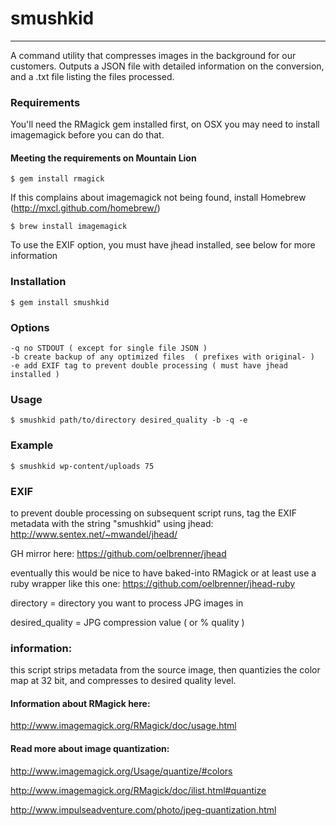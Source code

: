 
# smushkid #

--------------------------

A command utility that compresses images in the background for our customers. 
Outputs a JSON file with detailed information on the conversion, and a .txt
file listing the files processed.

### Requirements

You'll need the RMagick gem installed first, on OSX you may need to install imagemagick before you can do that. 

#### Meeting the requirements on Mountain Lion

    $ gem install rmagick

If this complains about imagemagick not being found, install Homebrew (http://mxcl.github.com/homebrew/)

    $ brew install imagemagick

To use the EXIF option, you must have jhead installed, see below for more
information


### Installation

    $ gem install smushkid

### Options

    -q no STDOUT ( except for single file JSON )
    -b create backup of any optimized files  ( prefixes with original- )
    -e add EXIF tag to prevent double processing ( must have jhead installed )

### Usage

    $ smushkid path/to/directory desired_quality -b -q -e

### Example

    $ smushkid wp-content/uploads 75

### EXIF

to prevent double processing on subsequent script runs, tag the EXIF metadata
with the string "smushkid" using jhead:
<http://www.sentex.net/~mwandel/jhead/>

GH mirror here: <https://github.com/oelbrenner/jhead>

eventually this would be nice to have baked-into RMagick or at least use a ruby
wrapper like this one:
<https://github.com/oelbrenner/jhead-ruby>

directory = directory you want to process JPG images in

desired_quality = JPG compression value ( or % quality )

### information:

this script strips metadata from the source image, then quantizies the color
map at 32 bit, and compresses to desired quality level.

#### Information about RMagick here:

<http://www.imagemagick.org/RMagick/doc/usage.html>

#### Read more about image quantization:
<http://www.imagemagick.org/Usage/quantize/#colors>

<http://www.imagemagick.org/RMagick/doc/ilist.html#quantize>

<http://www.impulseadventure.com/photo/jpeg-quantization.html>
